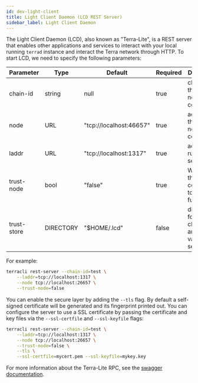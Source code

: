 ```yaml
---
id: dev-light-client
title: Light Client Daemon (LCD REST Server)
sidebar_label: Light Client Daemon
---
```


The Light Client Daemon (LCD), also known as "Terra-Lite", is a REST server that enables other applications and services to interact with your local running `terrad` instance and interact the Terra network through HTTP. To start LCD, we need to specify the following parameters:


| Parameter   | Type      | Default                 | Required | Description                                          |
| ----------- | --------- | ----------------------- | -------- | ---------------------------------------------------- |
| chain-id    | string    | null                    | true     | chain id of the full node to connect                 |
| node        | URL       | "tcp://localhost:46657" | true     | address of the full node to connect                  |
| laddr       | URL       | "tcp://localhost:1317"  | true     | address to run the rest server on                    |
| trust-node  | bool      | "false"                 | true     | Whether this LCD is connected to a trusted full node |
| trust-store | DIRECTORY | "$HOME/.lcd"            | false    | directory for save checkpoints and validator sets    |

For example:

```bash
terracli rest-server --chain-id=test \
    --laddr=tcp://localhost:1317 \
    --node tcp://localhost:26657 \
    --trust-node=false
```

You can enable the secure layer by adding the `--tls` flag. By default a self-signed certificate will be generated and its fingerprint printed out. You can configure the server to use a SSL certificate by passing the certificate and key files via the
`--ssl-certfile` and `--ssl-keyfile` flags:

```bash
terracli rest-server --chain-id=test \
    --laddr=tcp://localhost:1317 \
    --node tcp://localhost:26657 \
    --trust-node=false \
    --tls \
    --ssl-certfile=mycert.pem --ssl-keyfile=mykey.key
```

For more information about the Terra-Lite RPC, see the [swagger documentation](https://swagger.terra.dev/).
